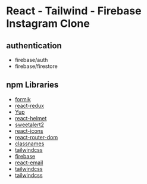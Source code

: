 # React - Tailwind - Firebase Instagram Clone

## authentication

- firebase/auth
- firebase/firestore

## npm Libraries

- [formik](https://www.npmjs.com/package/formik)
- [react-redux](https://www.npmjs.com/package/react-redux)
- [Yup](https://www.npmjs.com/package/yup)
- [react-helmet](https://www.npmjs.com/package/react-helmet)
- [sweetalert2](https://www.npmjs.com/package/sweetalert2)
- [react-icons](https://www.npmjs.com/package/sweetalert2)
- [react-router-dom](https://www.npmjs.com/package/react-router-dom)
- [classnames](https://www.npmjs.com/package/classnames)
- [tailwindcss](https://www.npmjs.com/package/tailwindcss)
- [firebase](https://www.npmjs.com/package/firebase)
- [react-email](https://www.npmjs.com/package/react-email)
- [tailwindcss](https://www.npmjs.com/package/tailwindcss)
- [tailwindcss](https://www.npmjs.com/package/tailwindcss)


